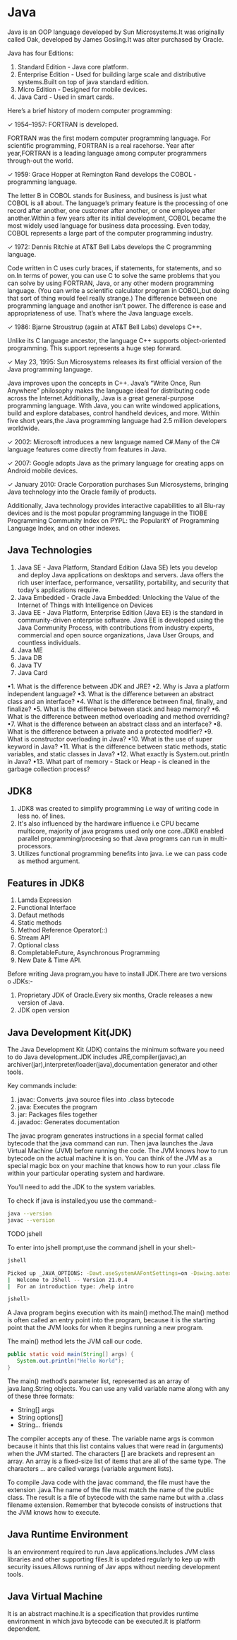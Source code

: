 # Java

Java is an OOP language developed by Sun Microsystems.It was originally called Oak, developed by James Gosling.It was alter purchased by Oracle.

Java has four Editions:

1. Standard Edition - Java core platform.
2. Enterprise Edition - Used for building large scale and distributive systems.Built on top of java standard edition.
3. Micro Edition - Designed for mobile devices.
4. Java Card - Used in smart cards.

Here’s a brief history of modern computer programming:

✓ 1954–1957: FORTRAN is developed.

FORTRAN was the first modern computer programming language. For scientific programming, FORTRAN is a real racehorse. Year after year,FORTRAN is a leading language among computer programmers through-out the world.

✓ 1959: Grace Hopper at Remington Rand develops the COBOL ­programming language.

The letter B in COBOL stands for Business, and business is just what COBOL is all about. The language’s primary feature is the processing of one record after another, one customer after another, or one employee after another.Within a few years after its initial development, COBOL became the most widely used language for business data processing. Even today, COBOL represents a large part of the computer programming industry.

✓ 1972: Dennis Ritchie at AT&T Bell Labs develops the C programming language.

Code written in C uses curly braces, if statements, for statements, and so on.In terms of power, you can use C to solve the same problems that you can solve by using FORTRAN, Java, or any other modern programming language. (You can write a scientific calculator program in COBOL,but doing that sort of thing would feel really strange.) The difference between one programming language and another isn’t power. The difference is ease and appropriateness of use. That’s where the Java language excels.

✓ 1986: Bjarne Stroustrup (again at AT&T Bell Labs) develops C++.

Unlike its C language ancestor, the language C++ supports object-oriented programming. This support represents a huge step forward.

✓ May 23, 1995: Sun Microsystems releases its first official version of the Java programming language.

Java improves upon the concepts in C++. Java’s “Write Once, Run Anywhere” philosophy makes the language ideal for distributing code across the Internet.Additionally, Java is a great general-purpose programming language. With Java, you can write windowed applications, build and explore databases, control handheld devices, and more. Within five short years,the Java programming language had 2.5 million developers worldwide.

✓ 2002: Microsoft introduces a new language named C#.Many of the C# language features come directly from features in Java.

✓ 2007: Google adopts Java as the primary language for creating apps on Android mobile devices.

✓ January 2010: Oracle Corporation purchases Sun Microsystems, ­bringing Java technology into the Oracle family of products.

Additionally, Java technology provides interactive capabilities to all Blu-ray devices and is the most popular programming language in the TIOBE Programming Community Index on PYPL: the PopularitY of Programming Language Index, and on other indexes.

## Java Technologies

1. Java SE - Java Platform, Standard Edition (Java SE) lets you develop and deploy Java applications on desktops and servers. Java offers the rich user interface, performance, versatility, portability, and security that today's applications require.
2. Java Embedded - Oracle Java Embedded: Unlocking the Value of the Internet of Things with Intelligence on Devices
3. Java EE - Java Platform, Enterprise Edition (Java EE) is the standard in community-driven enterprise software. Java EE is developed using the Java Community Process, with contributions from industry experts, commercial and open source organizations, Java User Groups, and countless individuals.
4. Java ME
5. Java DB
6. Java TV
7. Java Card

•1. What is the difference between JDK and JRE?
•2. Why is Java a platform independent language?
•3. What is the difference between an abstract class and an interface?
•4. What is the difference between final, finally, and finalize?
•5. What is the difference between stack and heap memory?
•6. What is the difference between method overloading and method overriding?
•7. What is the difference between an abstract class and an interface?
•8. What is the difference between a private and a protected modifier?
•9. What is constructor overloading in Java?
•10. What is the use of super keyword in Java?
•11. What is the difference between static methods, static variables, and static classes in Java?
•12. What exactly is System.out.println in Java?
•13. What part of memory - Stack or Heap - is cleaned in the garbage collection process?

## JDK8

1. JDK8 was created to simplify programming i.e way of writing code in less no. of lines.
2. It's also influenced by the hardware influence i.e CPU became multicore, majority of java programs used only one core.JDK8 enabled parallel programming/procesing so that Java programs can run in multi-processors.
3. Utilizes functional programming benefits into java. i.e we can pass code as method argument.

## Features in JDK8

1. Lamda Expression
2. Functional Interface
3. Defaut methods
4. Static methods
5. Method Reference Operator(::)
6. Stream API
7. Optional class
8. CompletableFuture, Asynchronous Programming
9. New Date & Time API.

Before writing Java program,you have to install JDK.There are two versions o JDKs:-

1. Proprietary JDK of Oracle.Every six months, Oracle releases a new version of Java.
2. JDK open version

## Java Development Kit(JDK)

The Java Development Kit (JDK) contains the minimum software you need to do Java development.JDK includes JRE,compiler(javac),an archiver(jar),interpreter/loader(java),documentation generator and other tools.

Key commands include:

1. javac: Converts .java source files into .class bytecode
2. java: Executes the program
3. jar: Packages files together
4. javadoc: Generates documentation

The javac program generates instructions in a special format called bytecode that the java command can run. Then java launches the Java Virtual Machine (JVM) before running the code. The JVM knows how to run bytecode on the actual machine it is on. You can think of the JVM as a special magic box on your machine that knows how to run your .class file within your particular operating system and hardware.

You'll need to add the JDK to the system variables.

To check if java is installed,you use the command:-

```bash
java --version
javac --version
```

TODO jshell

To enter into jshell prompt,use the command jshell in your shell:-

```bash
jshell

Picked up _JAVA_OPTIONS: -Dawt.useSystemAAFontSettings=on -Dswing.aatext=true
|  Welcome to JShell -- Version 21.0.4
|  For an introduction type: /help intro

jshell>
```

A Java program begins execution with its main() method.The main() method is often called an entry point into the program, because it is the starting point that the JVM looks for when it begins running a new program.

The main() method lets the JVM call our code.

```java
public static void main(String[] args) {
   System.out.println("Hello World");
}
```

The main() method’s parameter list, represented as an array of java.lang.String objects. You can use any valid variable name along with any of these three formats:

- String[] args
- String options[]
- String... friends

The compiler accepts any of these. The variable name args is common because it hints that this list contains values that were read in (arguments) when the JVM started. The characters [] are brackets and represent an array. An array is a fixed-­size list of items that are all of the same type. The characters ... are called varargs (variable argument lists).

To compile Java code with the javac command, the file must have the extension .java.The name of the file must match the name of the public class. The result is a file of bytecode with the same name but with a .class filename extension. Remember that bytecode consists of instructions that the JVM knows how to execute.

## Java Runtime Environment

Is an environment required to run Java applications.Includes JVM class libraries and other supporting files.It is updated regularly to kep up with security issues.Allows running of Jav apps without needing development tools.

## Java Virtual Machine

It is an abstract machine.It is a specification that provides runtime environment in which java bytecode can be executed.It is platform dependent.
